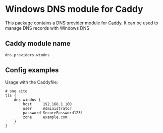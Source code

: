 Windows DNS module for Caddy
===========================

This package contains a DNS provider module for [Caddy](https://github.com/caddyserver/caddy). It can be used to manage DNS records with Windows DNS

## Caddy module name

```
dns.providers.windns
```

## Config examples

Usage with the Caddyfile:

```
# one site
tls {
    dns windns {
        host     192.168.1.100
        user     Administrator
        password SecurePassword123!
        zone     example.com
    }
}
```
